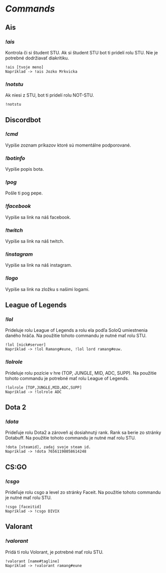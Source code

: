 # ***Commands***

## **Ais**

### *!ais*
Kontrola či si študent STU. Ak si študent STU bot ti pridelí rolu STU.
Nie je potrebné dodržiavať diakritiku.

```
!ais [tvoje meno]
Napríklad -> !ais Jozko Mrkvicka
```

### *!notstu*

Ak niesi z STU, bot ti pridelí rolu NOT-STU.

```
!notstu
```

## **Discordbot**

### *!cmd*
Vypíše zoznam príkazov ktoré sú momentálne podporované.

### *!botinfo*
Vypíše popis bota.

### *!pog*
Pošle ti pog pepe.

### *!facebook*
Vypíše sa link na náš facebook.

### *!twitch*
Vypíše sa link na náš twitch.

### *!instagram*
Vypíše sa link na náš instagram.

### *!logo*
Vypíše sa link na zložku s našimi logami.


## **League of Legends**

### *!lol*
Prideluje rolu League of Legends a rolu ela podľa SoloQ umiestnenia daného hráča.
Na použitie tohoto commandu je nutné mať rolu STU.

```
!lol [nick#server]
Napríklad -> !lol Ramang#eune, !lol lord ramang#euw.
```

### *!lolrole*
Prideluje rolu pozície v hre (TOP, JUNGLE, MID, ADC, SUPP).
Na použitie tohoto commandu je potrebné mať rolu League of Legends.

```
!lolrole [TOP,JUNGLE,MID,ADC,SUPP]
Napríklad -> !lolrole ADC
``` 

## **Dota 2**

### *!dota*
Prideľuje rolu Dota2 a zároveň aj dosiahnutý rank. Rank sa berie zo stránky Dotabuff.
Na použitie tohoto commandu je nutné mať rolu STU.

```
!dota [steamid], zadaj svoje steam id.
Napríklad -> !dota 76561198058614248
```

## **CS:GO**

### *!csgo*
Prideľuje rolu csgo a level zo stránky Faceit. 
Na použitie tohoto commandu je nutné mať rolu STU.

```
!csgo [faceitid]
Napríklad -> !csgo DIVIX
```

## **Valorant**

### *!valorant*
Pridá ti rolu Volorant, je potrebné mať rolu STU.
```
!valorant [name#tagline]
Napríklad -> !valorant ramang#eune
```